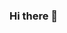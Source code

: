 ### Hi there 👋

<!--
**Marvin070993/Marvin070993** is a ✨ _special_ ✨ repository because its `README.md` (this file) appears on your GitHub profile.

Here are some ideas to get you started:

- 🔭 I’m currently working on a company that is dedicated to tendering for computer and printing equipment.
- 🌱 I’m currently learning web development to design pages and programs such as points of sale, applications, etc.
- 👯 I’m looking to collaborate on I am looking to collaborate on a software development company focused on web development and .net applications
